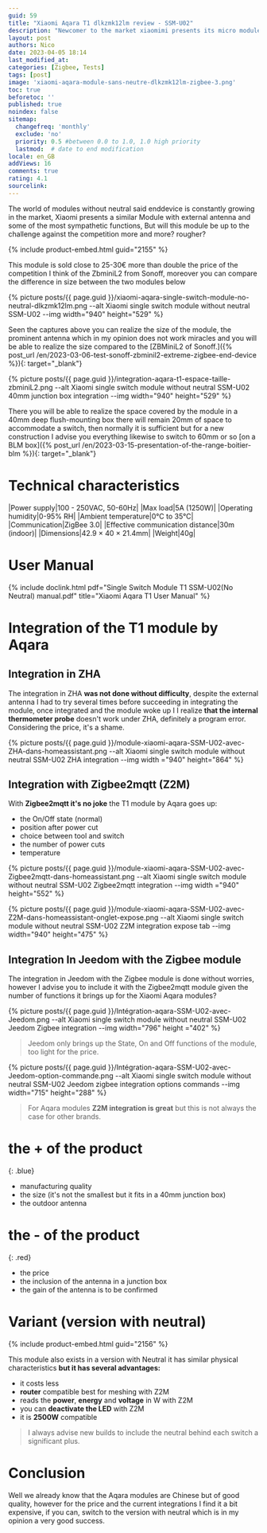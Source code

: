 ```yaml
---
guid: 59
title: "Xiaomi Aqara T1 dlkzmk12lm review - SSM-U02"
description: "Newcomer to the market xiaomimi presents its micro module T1 without neutral SSM-U02 and compatible zigbee 3.0"
layout: post
authors: Nico
date: 2023-04-05 18:14
last_modified_at: 
categories: [Zigbee, Tests]
tags: [post]
image: 'xiaomi-aqara-module-sans-neutre-dlkzmk12lm-zigbee-3.png'
toc: true
beforetoc: ''
published: true
noindex: false
sitemap:
  changefreq: 'monthly'
  exclude: 'no'
  priority: 0.5 #between 0.0 to 1.0, 1.0 high priority
  lastmod:  # date to end modification
locale: en_GB
addViews: 16
comments: true
rating: 4.1
sourcelink:
---
```


The world of modules without neutral said enddevice is constantly growing in the market, Xiaomi presents a similar Module with external antenna and some of the most sympathetic functions, But will this module be up to the challenge against the competition more and more? rougher?

{% include product-embed.html guid="2155" %}

This module is sold close to 25-30€ more than double the price of the competition I think of the ZbminiL2 from Sonoff, moreover you can compare the difference in size between the two modules below

{% picture posts/{{ page.guid }}/xiaomi-aqara-single-switch-module-no-neutral-dlkzmk12lm.png --alt Xiaomi single switch module without neutral SSM-U02 --img width="940" height="529" %}

Seen the captures above you can realize the size of the module, the prominent antenna which in my opinion does not work miracles and you will be able to realize the size compared to the [ZBMiniL2 of Sonoff.]({% post_url /en/2023-03-06-test-sonoff-zbminil2-extreme-zigbee-end-device %}){: target="_blank"}

{% picture posts/{{ page.guid }}/integration-aqara-t1-espace-taille-zbminiL2.png --alt Xiaomi single switch module without neutral SSM-U02 40mm junction box integration --img width="940" height="529" %}

There you will be able to realize the space covered by the module in a 40mm deep flush-mounting box there will remain 20mm of space to accommodate a switch, then normally it is sufficient but for a new construction I advise you everything likewise to switch to 60mm or so [on a BLM box]({% post_url /en/2023-03-15-presentation-of-the-range-boitier-blm %}){: target="_blank"}

# Technical characteristics

|Power supply|100 - 250VAC, 50-60Hz|
|Max load|5A (1250W)|
|Operating humidity|0-95% RH|
|Ambient temperature|0°C to 35°C|
|Communication|ZigBee 3.0|
|Effective communication distance|30m (indoor)|
|Dimensions|42.9 × 40 × 21.4mm|
|Weight|40g|

# User Manual

{% include doclink.html pdf="Single Switch Module T1 SSM-U02(No Neutral) manual.pdf" title="Xiaomi Aqara T1 User Manual" %}

# Integration of the T1 module by Aqara

## Integration in ZHA

The integration in ZHA **was not done without difficulty**, despite the external antenna I had to try several times before succeeding in integrating the module, once integrated and the module woke up I I realize **that the internal thermometer probe** doesn't work under ZHA, definitely a program error. Considering the price, it's a shame.

{% picture posts/{{ page.guid }}/module-xiaomi-aqara-SSM-U02-avec-ZHA-dans-homeassistant.png --alt Xiaomi single switch module without neutral SSM-U02 ZHA integration --img width ="940" height="864" %}

## Integration with Zigbee2mqtt (Z2M)

With **Zigbee2mqtt it's no joke** the T1 module by Aqara goes up:
- the On/Off state (normal)
- position after power cut
- choice between tool and switch
- the number of power cuts
- temperature

{% picture posts/{{ page.guid }}/module-xiaomi-aqara-SSM-U02-avec-Zigbee2mqtt-dans-homeassistant.png --alt Xiaomi single switch module without neutral SSM-U02 Zigbee2mqtt integration --img width ="940" height="552" %}

{% picture posts/{{ page.guid }}/module-xiaomi-aqara-SSM-U02-avec-Z2M-dans-homeassistant-onglet-expose.png --alt Xiaomi single switch module without neutral SSM-U02 Z2M integration expose tab --img width="940" height="475" %}

## Integration In Jeedom with the Zigbee module

The integration in Jeedom with the Zigbee module is done without worries, however I advise you to include it with the Zigbee2mqtt module given the number of functions it brings up for the Xiaomi Aqara modules?

{% picture posts/{{ page.guid }}/Intégration-aqara-SSM-U02-avec-Jeedom.png --alt Xiaomi single switch module without neutral SSM-U02 Jeedom Zigbee integration --img width="796" height ="402" %}

> Jeedom only brings up the State, On and Off functions of the module, too light for the price.

{% picture posts/{{ page.guid }}/Intégration-aqara-SSM-U02-avec-Jeedom-option-commande.png --alt Xiaomi single switch module without neutral SSM-U02 Jeedom zigbee integration options commands --img width="715" height="288" %}

> For Aqara modules **Z2M integration is great** but this is not always the case for other brands.

# **the + of the product**
{: .blue}
- manufacturing quality
- the size (it's not the smallest but it fits in a 40mm junction box)
- the outdoor antenna

# **the - of the product**
{: .red}
- the price
- the inclusion of the antenna in a junction box
- the gain of the antenna is to be confirmed

# Variant (version with neutral)

{% include product-embed.html guid="2156" %}


This module also exists in a version with Neutral it has similar physical characteristics **but it has several advantages:**
- it costs less
- **router** compatible best for meshing with Z2M
- reads the **power**, **energy** and **voltage** in W with Z2M
- you can **deactivate the LED** with Z2M
- it is **2500W** compatible

> I always advise new builds to include the neutral behind each switch a significant plus.

# Conclusion

Well we already know that the Aqara modules are Chinese but of good quality, however for the price and the current integrations I find it a bit expensive, if you can, switch to the version with neutral which is in my opinion a very good success.